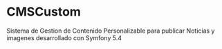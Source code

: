 # CMSCustom
 Sistema de Gestion de Contenido Personalizable para publicar Noticias y imagenes desarrollado con Symfony 5.4
